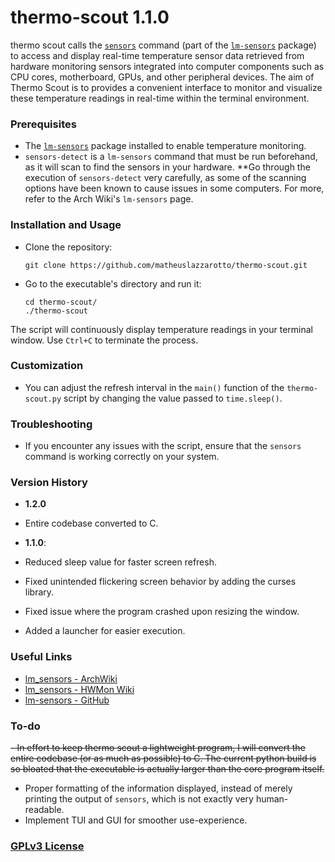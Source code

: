 # thermo-scout 1.1.0
thermo scout calls the [`sensors`](https://www.commandlinux.com/man-page/man1/sensors.1.html) command (part of the [`lm-sensors`](https://archlinux.org/packages/?name=lm_sensors) package) to access and display real-time temperature sensor data retrieved from hardware monitoring sensors integrated into computer components such as CPU cores, motherboard, GPUs, and other peripheral devices. The aim of Thermo Scout is to provides a convenient interface to monitor and visualize these temperature readings in real-time within the terminal environment.

### Prerequisites

- The [`lm-sensors`](https://archlinux.org/packages/?name=lm_sensors) package installed to enable temperature monitoring.
- `sensors-detect` is a `lm-sensors` command that must be run beforehand, as it will scan to find the sensors in your hardware. **Go through the execution of `sensors-detect` very carefully, as some of the scanning options have been known to cause issues in some computers. For more, refer to the Arch Wiki's `lm-sensors` page.

### Installation and Usage

- Clone the repository:
   ```
   git clone https://github.com/matheuslazzarotto/thermo-scout.git
   ```
- Go to the executable's directory and run it:
   ```
   cd thermo-scout/
   ./thermo-scout
   ```
The script will continuously display temperature readings in your terminal window. Use `Ctrl+C` to terminate the process.

### Customization

- You can adjust the refresh interval in the `main()` function of the `thermo-scout.py` script by changing the value passed to `time.sleep()`.

### Troubleshooting

- If you encounter any issues with the script, ensure that the `sensors` command is working correctly on your system.

### Version History

- **1.2.0**
- Entire codebase converted to C.

- **1.1.0**:
- Reduced sleep value for faster screen refresh.
- Fixed unintended flickering screen behavior by adding the curses library.
- Fixed issue where the program crashed upon resizing the window.
- Added a launcher for easier execution.

### Useful Links

- [lm_sensors - ArchWiki](https://wiki.archlinux.org/title/lm_sensors)
- [lm_sensors - HWMon Wiki](https://hwmon.wiki.kernel.org/lm_sensors)
- [lm-sensors - GitHub](https://github.com/lm-sensors/lm-sensors)

### To-do

~~- In effort to keep thermo scout a lightweight program, I will convert the entire codebase (or as much as possible) to C. The current python build is so bloated that the executable is actually larger than the core program itself.~~
- Proper formatting of the information displayed, instead of merely printing the output of `sensors`, which is not exactly very human-readable.
- Implement TUI and GUI for smoother use-experience.

### [GPLv3 License](https://www.gnu.org/licenses/gpl-3.0.en.html)
